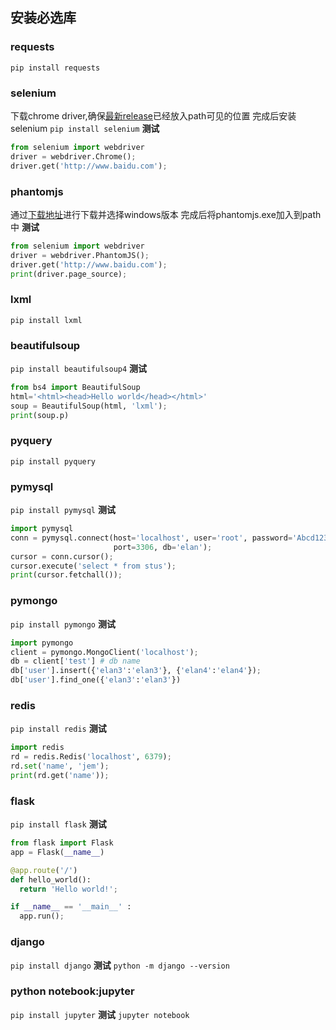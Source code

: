 
## 安装必选库

### requests
`pip install requests`

### selenium
下载chrome driver,确保[最新release](http://npm.taobao.org/mirrors/chromedriver/)已经放入path可见的位置
完成后安装selenium
`pip install selenium` 
**测试**
```python
from selenium import webdriver
driver = webdriver.Chrome();
driver.get('http://www.baidu.com');
```

### phantomjs
通过[下载地址](http://phantomjs.org/download.html)进行下载并选择windows版本
完成后将phantomjs.exe加入到path中
**测试**
```python
from selenium import webdriver
driver = webdriver.PhantomJS();
driver.get('http://www.baidu.com');
print(driver.page_source);
```
### lxml
`pip install lxml`

### beautifulsoup
`pip install beautifulsoup4`
**测试**
```python
from bs4 import BeautifulSoup
html='<html><head>Hello world</head></html>'
soup = BeautifulSoup(html, 'lxml');
print(soup.p)
```

### pyquery
`pip install pyquery`


### pymysql
`pip install pymysql`
**测试**
```python
import pymysql
conn = pymysql.connect(host='localhost', user='root', password='Abcd1234',
                       port=3306, db='elan');
cursor = conn.cursor();
cursor.execute('select * from stus');
print(cursor.fetchall());
```

### pymongo
`pip install pymongo`
**测试**
```python
import pymongo
client = pymongo.MongoClient('localhost');
db = client['test'] # db name
db['user'].insert({'elan3':'elan3'}, {'elan4':'elan4'});
db['user'].find_one({'elan3':'elan3'})
```

### redis
`pip install redis`
**测试**
```python
import redis
rd = redis.Redis('localhost', 6379);
rd.set('name', 'jem');
print(rd.get('name'));
```

### flask
`pip install flask`
**测试**
```python
from flask import Flask
app = Flask(__name__)

@app.route('/')
def hello_world():
  return 'Hello world!';

if __name__ == '__main__' :
  app.run();
```

### django
`pip install django`
**测试**
`python -m django --version`

### python notebook:jupyter
`pip install jupyter`
**测试**
`jupyter notebook`
